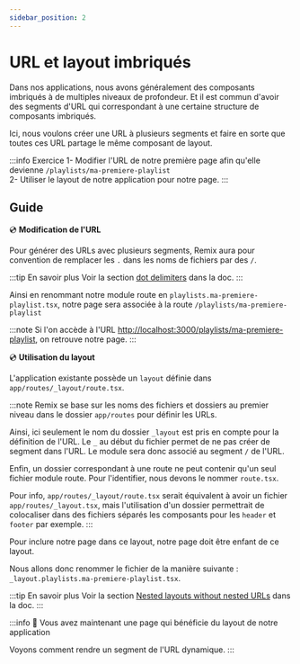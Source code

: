 ```yaml
---
sidebar_position: 2
---
```


# URL et layout imbriqués

Dans nos applications, nous avons généralement des composants imbriqués à de multiples niveaux de profondeur. Et il est commun d'avoir des segments d'URL qui correspondant à une certaine structure de composants imbriqués.

Ici, nous voulons créer une URL à plusieurs segments et faire en sorte que toutes ces URL partage le même composant de layout.

:::info Exercice
1- Modifier l'URL de notre première page afin qu'elle devienne `/playlists/ma-premiere-playlist`  
2- Utiliser le layout de notre application pour notre page.
:::

## Guide

💿 **Modification de l'URL**

Pour générer des URLs avec plusieurs segments, Remix aura pour convention de remplacer les `.` dans les noms de fichiers par des `/`.

:::tip En savoir plus
Voir la section [dot delimiters](https://remix.run/docs/en/1.14.1/file-conventions/route-files-v2#md-dot-delimiters) dans la doc.
:::

Ainsi en renommant notre module route en `playlists.ma-premiere-playlist.tsx`, notre page sera associée à la route `/playlists/ma-premiere-playlist`

:::note
Si l'on accède à l'URL [http://localhost:3000/playlists/ma-premiere-playlist](http://localhost:3000/playlists/ma-premiere-playlist), on retrouve notre page.
:::

💿 **Utilisation du layout**

L'application existante possède un `layout` définie dans `app/routes/_layout/route.tsx`.

:::note
Remix se base sur les noms des fichiers et dossiers au premier niveau dans le dossier `app/routes` pour définir les URLs.

Ainsi, ici seulement le nom du dossier `_layout` est pris en compte pour la définition de l'URL. Le `_` au début du fichier permet de ne pas créer de segment dans l'URL. Le module sera donc associé au segment `/` de l'URL.

Enfin, un dossier correspondant à une route ne peut contenir qu'un seul fichier module route. Pour l'identifier, nous devons le nommer `route.tsx`.

Pour info, `app/routes/_layout/route.tsx` serait équivalent à avoir un fichier `app/routes/_layout.tsx`, mais l'utilisation d'un dossier permettrait de colocaliser dans des fichiers séparés les composants pour les `header` et `footer` par exemple.
:::

Pour inclure notre page dans ce layout, notre page doit être enfant de ce layout.

Nous allons donc renommer le fichier de la manière suivante : `_layout.playlists.ma-premiere-playlist.tsx`.

:::tip En savoir plus
Voir la section [Nested layouts without nested URLs](https://remix.run/docs/en/1.14.1/file-conventions/route-files-v2#md-nested-layouts-without-nested-URLs) dans la doc.
:::

:::info 👏 Vous avez maintenant une page qui bénéficie du layout de notre application

Voyons comment rendre un segment de l'URL dynamique.
:::
